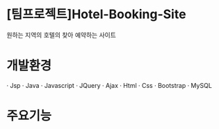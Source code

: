 # [팀프로젝트]Hotel-Booking-Site
원하는 지역의 호텔의 찾아 예약하는 사이트


# 개발환경
· Jsp
· Java
· Javascript
· JQuery
· Ajax
· Html
· Css
· Bootstrap
· MySQL


# 주요기능

